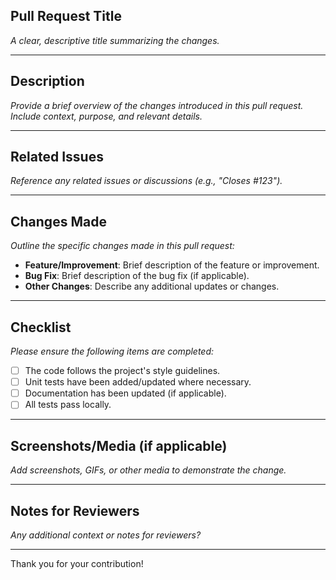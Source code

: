 ## Pull Request Title
_A clear, descriptive title summarizing the changes._

---

## Description
_Provide a brief overview of the changes introduced in this pull request. Include context, purpose, and relevant details._

---

## Related Issues
_Reference any related issues or discussions (e.g., "Closes #123")._

---

## Changes Made
_Outline the specific changes made in this pull request:_
- **Feature/Improvement**: Brief description of the feature or improvement.
- **Bug Fix**: Brief description of the bug fix (if applicable).
- **Other Changes**: Describe any additional updates or changes.

---

## Checklist
_Please ensure the following items are completed:_

- [ ] The code follows the project's style guidelines.
- [ ] Unit tests have been added/updated where necessary.
- [ ] Documentation has been updated (if applicable).
- [ ] All tests pass locally.

---

## Screenshots/Media (if applicable)
_Add screenshots, GIFs, or other media to demonstrate the change._

---

## Notes for Reviewers
_Any additional context or notes for reviewers?_

---

Thank you for your contribution!
